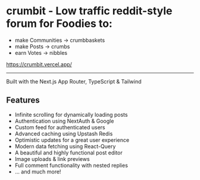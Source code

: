 # crumbit - Low traffic reddit-style forum for Foodies to:

- make Communities -> crumbbaskets
- make Posts -> crumbs
- earn Votes -> nibbles

https://crumbit.vercel.app/

---

Built with the Next.js App Router, TypeScript & Tailwind

## Features

- Infinite scrolling for dynamically loading posts
- Authentication using NextAuth & Google
- Custom feed for authenticated users
- Advanced caching using Upstash Redis
- Optimistic updates for a great user experience
- Modern data fetching using React-Query
- A beautiful and highly functional post editor
- Image uploads & link previews
- Full comment functionality with nested replies
- ... and much more!
